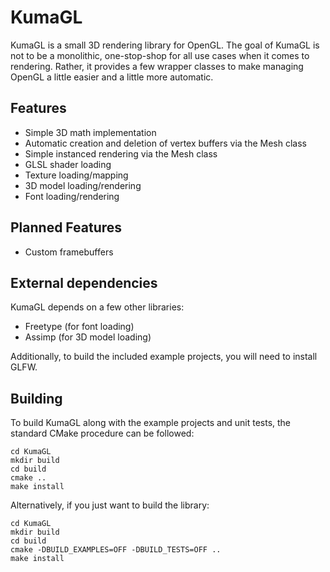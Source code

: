 # KumaGL
KumaGL is a small 3D rendering library for OpenGL. The goal of KumaGL is not to be a monolithic, one-stop-shop for all use cases when it comes to rendering. Rather, it provides a few wrapper classes to make managing OpenGL a little easier and a little more automatic.

## Features
* Simple 3D math implementation
* Automatic creation and deletion of vertex buffers via the Mesh class
* Simple instanced rendering via the Mesh class
* GLSL shader loading
* Texture loading/mapping
* 3D model loading/rendering
* Font loading/rendering

## Planned Features
* Custom framebuffers

## External dependencies
KumaGL depends on a few other libraries:
* Freetype (for font loading)
* Assimp (for 3D model loading)

Additionally, to build the included example projects, you will need to install GLFW.

## Building
To build KumaGL along with the example projects and unit tests, the standard CMake procedure can be followed:
```
cd KumaGL
mkdir build
cd build
cmake ..
make install
```

Alternatively, if you just want to build the library:
```
cd KumaGL
mkdir build
cd build
cmake -DBUILD_EXAMPLES=OFF -DBUILD_TESTS=OFF ..
make install
```
